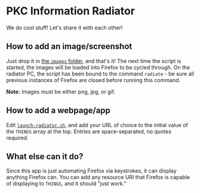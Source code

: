PKC Information Radiator
=====
We do cool stuff! Let's share it with each other!

## How to add an image/screenshot
Just drop it in [the `images` folder](https://github.com/jming422/info-radiator/tree/master/images), and that's it! The next time the script is started, the images will be loaded into Firefox to be cycled through. On the radiator PC, the script has been bound to the command `radiate` - be sure all previous instances of Firefox are closed before running this command.

**Note:** Images must be either png, jpg, or gif.

## How to add a webpage/app
Edit [`launch-radiator.sh`](https://github.com/jming422/info-radiator/blob/master/launch-radiator.sh), and add your URL of choice to the initial value of the `THINGS` array at the top. Entries are space-separated, no quotes required.

## What else can it do?
Since this app is just automating Firefox via keystrokes, it can display anything Firefox can. You can add any resource URI that Firefox is capable of displaying to `THINGS`, and it should "just work."
